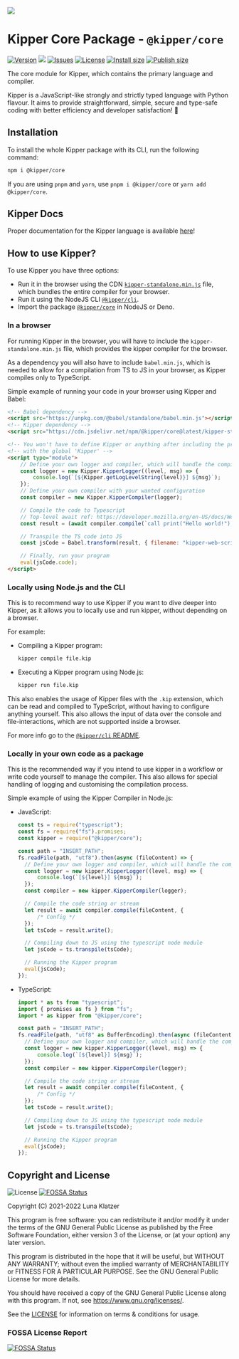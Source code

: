 ![](https://github.com/Luna-Klatzer/Kipper/raw/main/img/Kipper-Logo-with-head.png)

# Kipper Core Package - `@kipper/core`

[![Version](https://img.shields.io/npm/v/@kipper/core?label=release&color=%23cd2620&logo=npm)](https://npmjs.org/package/@kipper/core)
![](https://img.shields.io/badge/Coverage-82%25-83A603.svg?style=flat&logoColor=white&color=blue&prefix=$coverage$)
[![Issues](https://img.shields.io/github/issues/Luna-Klatzer/Kipper)](https://github.com/Luna-Klatzer/Kipper/issues)
[![License](https://img.shields.io/github/license/Luna-Klatzer/Kipper?color=cyan)](https://github.com/Luna-Klatzer/Kipper/blob/main/LICENSE)
[![Install size](https://packagephobia.com/badge?p=@kipper/core)](https://packagephobia.com/result?p=@kipper/core)
[![Publish size](https://badgen.net/packagephobia/publish/@kipper/core)](https://packagephobia.com/result?p=@kipper/core)

The core module for Kipper, which contains the primary language and compiler.

Kipper is a JavaScript-like strongly and strictly typed language with Python flavour. It aims to provide
straightforward, simple, secure and type-safe coding with better efficiency and developer satisfaction! 🦊

## Installation

To install the whole Kipper package with its CLI, run the following command:

```bash
npm i @kipper/core
```

If you are using `pnpm` and `yarn`, use `pnpm i @kipper/core` or `yarn add @kipper/core`.

## Kipper Docs

Proper documentation for the Kipper language is available [here](https://wmc-ahif-2021.github.io/Kipper-Web/)!

## How to use Kipper?

To use Kipper you have three options:

- Run it in the browser using the CDN [`kipper-standalone.min.js`](https://cdn.jsdelivr.net/npm/@kipper/core@latest/kipper-standalone.min.js) file, which bundles the entire compiler
  for your browser.
- Run it using the NodeJS CLI [`@kipper/cli`](https://www.npmjs.com/package/@kipper/cli).
- Import the package [`@kipper/core`](https://www.npmjs.com/package/@kipper/core) in NodeJS or Deno.

### In a browser

For running Kipper in the browser, you will have to include the `kipper-standalone.min.js` file, which
provides the kipper compiler for the browser.

As a dependency you will also have to include `babel.min.js`, which is needed to allow for a compilation
from TS to JS in your browser, as Kipper compiles only to TypeScript.

Simple example of running your code in your browser using Kipper and Babel:

```html
<!-- Babel dependency -->
<script src="https://unpkg.com/@babel/standalone/babel.min.js"></script>
<!-- Kipper dependency -->
<script src="https://cdn.jsdelivr.net/npm/@kipper/core@latest/kipper-standalone.min.js"></script>

<!-- You won't have to define Kipper or anything after including the previous file. It will be defined per default  -->
<!-- with the global 'Kipper' -->
<script type="module">
	// Define your own logger and compiler, which will handle the compilation
	const logger = new Kipper.KipperLogger((level, msg) => {
		console.log(`[${Kipper.getLogLevelString(level)}] ${msg}`);
	});
	// Define your own compiler with your wanted configuration
	const compiler = new Kipper.KipperCompiler(logger);

	// Compile the code to Typescript
	// Top-level await ref: https://developer.mozilla.org/en-US/docs/Web/JavaScript/Reference/Operators/await#top_level_await
	const result = (await compiler.compile(`call print("Hello world!");`)).write();

	// Transpile the TS code into JS
	const jsCode = Babel.transform(result, { filename: "kipper-web-script.ts", presets: ["env", "typescript"] });

	// Finally, run your program
	eval(jsCode.code);
</script>
```

### Locally using Node.js and the CLI

This is to recommend way to use Kipper if you want to dive deeper into Kipper, as it allows you to locally use and run
kipper, without depending on a browser.

For example:

- Compiling a Kipper program:
  ```bash
  kipper compile file.kip
  ```
- Executing a Kipper program using Node.js:
  ```bash
  kipper run file.kip
  ```

This also enables the usage of Kipper files with the `.kip` extension, which can be read and compiled to TypeScript,
without having to configure anything yourself. This also allows the input of data over the
console and file-interactions, which are not supported inside a browser.

For more info go to the [`@kipper/cli` README](https://github.com/Luna-Klatzer/Kipper/blob/main/kipper/cli/README.md).

### Locally in your own code as a package

This is the recommended way if you intend to use kipper in a workflow or write code yourself to manage
the compiler. This also allows for special handling of logging and customising the compilation process.

Simple example of using the Kipper Compiler in Node.js:

- JavaScript:

  ```js
  const ts = require("typescript");
  const fs = require("fs").promises;
  const kipper = require("@kipper/core");

  const path = "INSERT_PATH";
  fs.readFile(path, "utf8").then(async (fileContent) => {
  	// Define your own logger and compiler, which will handle the compilation
  	const logger = new kipper.KipperLogger((level, msg) => {
  		console.log(`[${level}] ${msg}`);
  	});
  	const compiler = new kipper.KipperCompiler(logger);

  	// Compile the code string or stream
  	let result = await compiler.compile(fileContent, {
  		/* Config */
  	});
  	let tsCode = result.write();

  	// Compiling down to JS using the typescript node module
  	let jsCode = ts.transpile(tsCode);

  	// Running the Kipper program
  	eval(jsCode);
  });
  ```

- TypeScript:

  ```ts
  import * as ts from "typescript";
  import { promises as fs } from "fs";
  import * as kipper from "@kipper/core";

  const path = "INSERT_PATH";
  fs.readFile(path, "utf8" as BufferEncoding).then(async (fileContent: string) => {
  	// Define your own logger and compiler, which will handle the compilation
  	const logger = new kipper.KipperLogger((level, msg) => {
  		console.log(`[${level}] ${msg}`);
  	});
  	const compiler = new kipper.KipperCompiler(logger);

  	// Compile the code string or stream
  	let result = await compiler.compile(fileContent, {
  		/* Config */
  	});
  	let tsCode = result.write();

  	// Compiling down to JS using the typescript node module
  	let jsCode = ts.transpile(tsCode);

  	// Running the Kipper program
  	eval(jsCode);
  });
  ```

## Copyright and License

![License](https://img.shields.io/github/license/Luna-Klatzer/Kipper?color=cyan)
[![FOSSA Status](https://app.fossa.com/api/projects/git%2Bgithub.com%2FLuna-Klatzer%2FKipper.svg?type=shield)](https://app.fossa.com/projects/git%2Bgithub.com%2FLuna-Klatzer%2FKipper?ref=badge_shield)

Copyright (C) 2021-2022 Luna Klatzer

This program is free software: you can redistribute it and/or modify it under
the terms of the GNU General Public License as published by the Free Software
Foundation, either version 3 of the License, or
(at your option) any later version.

This program is distributed in the hope that it will be useful, but WITHOUT ANY
WARRANTY; without even the implied warranty of MERCHANTABILITY or FITNESS FOR A
PARTICULAR PURPOSE. See the GNU General Public License for more details.

You should have received a copy of the GNU General Public License along with
this program. If not, see <https://www.gnu.org/licenses/>.

See the [LICENSE](https://raw.githubusercontent.com/Luna-Klatzer/Kipper/main/LICENSE)
for information on terms & conditions for usage.

### FOSSA License Report

[![FOSSA Status](https://app.fossa.com/api/projects/git%2Bgithub.com%2FLuna-Klatzer%2FKipper.svg?type=large)](https://app.fossa.com/projects/git%2Bgithub.com%2FLuna-Klatzer%2FKipper?ref=badge_large)
